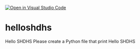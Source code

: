 [![Open in Visual Studio Code](https://classroom.github.com/assets/open-in-vscode-c66648af7eb3fe8bc4f294546bfd86ef473780cde1dea487d3c4ff354943c9ae.svg)](https://classroom.github.com/online_ide?assignment_repo_id=8132705&assignment_repo_type=AssignmentRepo)
# helloshdhs
Hello SHDHS
Please create a Python file that print Hello SHDHS
